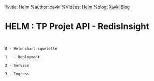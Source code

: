 %title: Helm
%author: xavki
%Vidéos: [Helm]()
%blog: [Xavki Blog](https://xavki.blog)

# HELM : TP Projet API - RedisInsight

<br>

	0 - Helm chart squelette

	1	- Deployment

	2 - Service

	3 - Ingress

